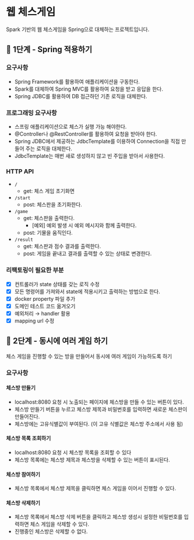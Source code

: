 # 웹 체스게임
Spark 기반의 웹 체스게임을 Spring으로 대체하는 프로젝트입니다.

## 🚀 1단계 - Spring 적용하기

### 요구사항
- Spring Framework를 활용하여 애플리케이션을 구동한다.
- Spark를 대체하여 Spring MVC를 활용하여 요청을 받고 응답을 한다.
- Spring JDBC를 활용하여 DB 접근하던 기존 로직을 대체한다.

### 프로그래밍 요구사항
- 스프링 애플리케이션으로 체스가 실행 가능 해야한다.
- @Controller나 @RestController를 활용하여 요청을 받아야 한다.
- Spring JDBC에서 제공하는 JdbcTemplate를 이용하여 Connection을 직접 만들어 주는 로직을 대체한다.
- JdbcTemplate는 매번 새로 생성하지 않고 빈 주입을 받아서 사용한다.

### HTTP API
- `/`
  - get: 체스 게임 초기화면
- `/start`
  - post: 체스판을 초기화한다.
- `/game`
  - get: 체스판을 출력한다.
    - [예외] 예외 발생 시 예외 메시지와 함께 출력한다.
  - post: 기물을 움직인다.
- `/result`
  - get: 체스판과 점수 결과를 출력한다.
  - post: 게임을 끝내고 결과를 출력할 수 있는 상태로 변경한다.

### 리팩토링이 필요한 부분
- [x]  컨트롤러가 state 상태를 갖는 로직 수정
- [x]  모든 명령어를 가져와서 state에 적용시키고 출력하는 방법으로 한다.
- [x]  docker property 파일 추가
- [x]  도메인 테스트 코드 옮겨오기
- [x]  예외처리 → handler 활용
- [x]  mapping url 수정

## 🚀 2단계 - 동시에 여러 게임 하기
체스 게임을 진행할 수 있는 방을 만들어서 동시에 여러 게임이 가능하도록 하기

### 요구사항

#### 체스방 만들기
  - localhost:8080 요청 시 노출되는 페이지에 체스방을 만들 수 있는 버튼이 있다.
  - 체스방 만들기 버튼을 누르고 체스방 제목과 비밀번호를 입력하면 새로운 체스판이 만들어진다.
  - 체스방에는 고유식별값이 부여된다. (이 고유 식별값은 체스방 주소에서 사용 됨)
#### 체스방 목록 조회하기
  - localhost:8080 요청 시 체스방 목록을 조회할 수 있다
  - 체스방 목록에는 체스방 제목과 체스방을 삭제할 수 있는 버튼이 표시된다.
#### 체스방 참여하기
  - 체스방 목록에서 체스방 제목을 클릭하면 체스 게임을 이어서 진행할 수 있다.
#### 체스방 삭제하기
  - 체스방 목록에서 체스방 삭제 버튼을 클릭하고 체스방 생성시 설정한 비밀번호를 입력하면 체스 게임을 삭제할 수 있다.
  - 진행중인 체스방은 삭제할 수 없다.